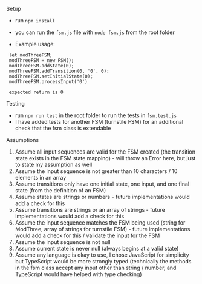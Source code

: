 Setup

- run `npm install`
- you can run the `fsm.js` file with `node fsm.js` from the root folder

- Example usage:

```
 let modThreeFSM;
 modThreeFSM = new FSM();
 modThreeFSM.addState(0);
 modThreeFSM.addTransition(0, '0', 0);
 modThreeFSM.setInitialState(0);
 modThreeFSM.processInput('0')

 expected return is 0
```

Testing

- run `npm run test` in the root folder to run the tests in `fsm.test.js`
- I have added tests for another FSM (turnstile FSM) for an additional check that the fsm class is extendable

Assumptions

1. Assume all input sequences are valid for the FSM created (the transition state exists in the FSM state mapping) - will throw an Error here, but just to state my assumption as well
2. Assume the input sequence is not greater than 10 characters / 10 elements in an array
3. Assume transitions only have one initial state, one input, and one final state (from the definition of an FSM)
4. Assume states are strings or numbers - future implementations would add a check for this
5. Assume transitions are strings or an array of strings - future implementations would add a check for this
6. Assume the input sequence matches the FSM being used (string for ModThree, array of strings for turnstile FSM) - future implementations would add a check for this / validate the input for the FSM
7. Assume the input sequence is not null
8. Assume current state is never null (always begins at a valid state)
9. Assume any language is okay to use, I chose JavaScript for simplicity but TypeScript would be more strongly typed (technically the methods in the fsm class accept any input other than string / number, and TypeScript would have helped with type checking)
